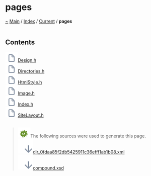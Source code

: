 <!DOCTYPE html>
<html>
<head>
</head>
<body>
<a id="pages"></a>
<h1>pages</h1>
<a id="dir_0fdaa85f2db5425911c36efff1ab1b08"></a>
<a id="pages"></a>
<a href="https://github.com/CharlesCarley/MdDox">~</a>
<a href="indexpage.md#main">Main</a>
<span class="inline-text">/</span>
<a href="index.md#index">Index</a>
<span class="inline-text">/</span>
<a href="dir_f19befb0a20a037054255eb425fb4872.md#current">Current</a>
<span class="inline-text">/</span>
<span class="bold-text"><b>pages</b></span>
<br/>
<br/>
<a id="contents"></a>
<h2>Contents</h2>
<span class="icon-list-item"><a href="https://github.com/CharlesCarley/MdDox/blob/master/Current/pages//Design.h#L1" class="icon-list-item"><img src="../images/file24px.svg" class="icon-list-item"/><span class="icon-list-item">Design.h</span>
</a>
</span>
<br/>
<span class="icon-list-item"><a href="https://github.com/CharlesCarley/MdDox/blob/master/Current/pages//Directories.h#L1" class="icon-list-item"><img src="../images/file24px.svg" class="icon-list-item"/><span class="icon-list-item">Directories.h</span>
</a>
</span>
<br/>
<span class="icon-list-item"><a href="https://github.com/CharlesCarley/MdDox/blob/master/Current/pages//HtmlStyle.h#L1" class="icon-list-item"><img src="../images/file24px.svg" class="icon-list-item"/><span class="icon-list-item">HtmlStyle.h</span>
</a>
</span>
<br/>
<span class="icon-list-item"><a href="https://github.com/CharlesCarley/MdDox/blob/master/Current/pages//Image.h#L1" class="icon-list-item"><img src="../images/file24px.svg" class="icon-list-item"/><span class="icon-list-item">Image.h</span>
</a>
</span>
<br/>
<span class="icon-list-item"><a href="https://github.com/CharlesCarley/MdDox/blob/master/Current/pages//Index.h#L1" class="icon-list-item"><img src="../images/file24px.svg" class="icon-list-item"/><span class="icon-list-item">Index.h</span>
</a>
</span>
<br/>
<span class="icon-list-item"><a href="https://github.com/CharlesCarley/MdDox/blob/master/Current/pages//SiteLayout.h#L1" class="icon-list-item"><img src="../images/file24px.svg" class="icon-list-item"/><span class="icon-list-item">SiteLayout.h</span>
</a>
</span>
<br/>
<br/>
<blockquote>
<img src="../images/debug24px.svg"/><span class="inline-text">The following sources were used to generate this page.</span>
<br/>
<span class="icon-list-item"><a href="../xml/dir_0fdaa85f2db5425911c36efff1ab1b08.xml#L1" class="icon-list-item"><img src="../images/lookInside24px.svg" class="icon-list-item"/><span class="icon-list-item">dir_0fdaa85f2db5425911c36efff1ab1b08.xml</span>
</a>
</span>
<br/>
<span class="icon-list-item"><a href="../xml/compound.xsd#L1" class="icon-list-item"><img src="../images/lookInside24px.svg" class="icon-list-item"/><span class="icon-list-item">compound.xsd</span>
</a>
</span>
</blockquote>
</div>
</div>
</body>
</html>
